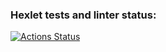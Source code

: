 ### Hexlet tests and linter status:
[![Actions Status](https://github.com/MiriyamBird/frontend-project-11/workflows/hexlet-check/badge.svg)](https://github.com/MiriyamBird/frontend-project-11/actions)